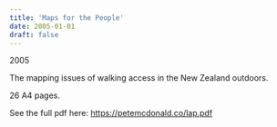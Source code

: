 ```yaml
---
title: 'Maps for the People'
date: 2005-01-01
draft: false
---
```

2005

The mapping issues of walking access in the New Zealand outdoors.

26 A4 pages.

See the full pdf here: https://petemcdonald.co/lap.pdf
